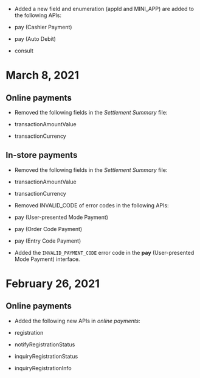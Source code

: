*   Added a new field and enumeration (appId and MINI\_APP) are added to the following APIs:

*   pay (Cashier Payment)
*   pay (Auto Debit)
*   consult

March 8, 2021
=============

Online payments
---------------

*   Removed the following fields in the _Settlement Summary_ file:

*   transactionAmountValue
*   transactionCurrency

In-store payments
-----------------

*   Removed the following fields in the _Settlement Summary_ file:

*   transactionAmountValue
*   transactionCurrency

*   Removed INVALID\_CODE of error codes in the following APIs:

*   pay (User-presented Mode Payment)
*   pay (Order Code Payment)
*   pay (Entry Code Payment)

*   Added the `INVALID_PAYMENT_CODE` error code in the **pay** (User-presented Mode Payment) interface.

February 26, 2021
=================

Online payments
---------------

*   Added the following new APIs in _online payments_:

*   registration
*   notifyRegistrationStatus
*   inquiryRegistrationStatus
*   inquiryRegistrationInfo